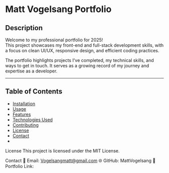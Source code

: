 # Matt Vogelsang Portfolio

## Description
Welcome to my professional portfolio for 2025!  
This project showcases my front-end and full-stack development skills, with a focus on clean UI/UX, responsive design, and efficient coding practices.

The portfolio highlights projects I've completed, my technical skills, and ways to get in touch. It serves as a growing record of my journey and expertise as a developer.

---

## Table of Contents
- [Installation](#installation)
- [Usage](#usage)
- [Features](#features)
- [Technologies Used](#technologies-used)
- [Contributing](#contributing)
- [License](#license)
- [Contact](#contact)
- 
License
This project is licensed under the MIT License.

Contact
📧 Email: Vogelsangmatt@gmail.com
🌐 GitHub: MattVogelsang
🔗 Portfolio Link:
